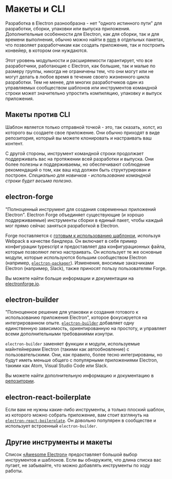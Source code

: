 # Макеты и CLI

Разработка в Electron разнообразна - нет "одного истинного пути" для разработки, сборки, упаковки или выпуска приложения. Дополнительные особенности для Electron, как для сборки, так и для времени выполнения, обычно можно найти в [npm](https://www.npmjs.com/search?q=electron) в отдельных пакетах, что позволяет разработчикам как создать приложение, так и построить конвейер, в котором они нуждаются.

Этот уровень модульности и расширяемости гарантирует, что все разработчики, работающие с Electron, как большие, так и малые по размеру группы, никогда не ограничены тем, что они могут или не могут делать в любое время в течение своего жизненного цикла разработки. Тем не менее, для многих разработчиков один из управляемых сообществом шаблонов или инструментов командной строки может значительно упростить компиляцию, упаковку и выпуск приложения.

## Макеты против CLI

Шаблон является только отправной точкой - это, так сказать, холст, из которого вы создаете свое приложение. Они обычно приходят в виде репозитория, который вы можете клонировать и настраивать ваш контент.

С другой стороны, инструмент командной строки продолжает поддерживать вас на протяжении всей разработки и выпуска. Они более полезны и поддерживаемы, но обеспечивают соблюдение рекомендаций о том, как ваш код должен быть структурирован и построен. *Специально для новичков - использование командной строки будет весьма полезно*.

## electron-forge

"Полноценный инструмент для создания современных приложений Electron". Electron Forge объединяет существующие (и хорошо поддерживаемые) инструменты сборки в единый пакет, чтобы каждый мог прямо сейчас заняться разработкой в Electron.

Forge поставляется с [готовым к использованию шаблонои](https://electronforge.io/templates), используя Webpack в качестве бандлера. Он включает в себя пример конфигурации typescript и предоставляет два конфигурационных файла, которые позволяют легко настраивать. Он использует те же основные модули, которые используются большим сообществом Electron (например, [`electron-packager`](https://github.com/electron/electron-packager)). Изменения, вносимые заказчиками Electron (например, Slack), также приносят пользу пользователям Forge.

Вы можете найти больше информации и документации на [electronforge.io](https://electronforge.io/).

## electron-builder

"Полноценное решение для упаковки и создания готового к использованию приложения Electron", которое фокусируется на интегрированном опыте. [`electron-builder`](https://github.com/electron-userland/electron-builder) добавляет одну единственную зависимость, ориентированную на простоту, и управляет всеми дополнительными требованиями изнутри.

`electron-builder` заменяет функции и модули, используемые майнтейнерами Electron (такими как автообновление) с пользовательскими. Они, как правило, более тесно интегрированы, но будут иметь меньше общего с популярными приложениями Electron, такими как Atom, Visual Studio Code или Slack.

Вы можете найти дополнительную информацию и документацию в [репозитории](https://github.com/electron-userland/electron-builder).

## electron-react-boilerplate

Если вам не нужны какие-либо инструменты, а только плоский шаблон, из которого можно собрать приложение, вам стоит взглянуть на [`electron-react-boilerplate`](https://github.com/chentsulin/electron-react-boilerplate). Он довольно популярен в сообществе и использует встроенный `electron-builder`.

## Другие инструменты и макеты

Список [«Awesome Electron»](https://github.com/sindresorhus/awesome-electron#boilerplates) предоставляет большой выбор инструментов и шаблонов. Если вы обнаружите, что длина списка вас пугает, не забывайте, что можно добавлять инструменты по ходу работы.
